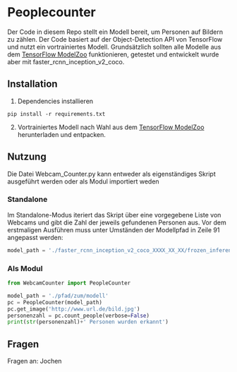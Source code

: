 # Peoplecounter
Der Code in diesem Repo stellt ein Modell bereit, um Personen auf Bildern zu zählen. Der Code basiert auf der Object-Detection API von TensorFlow und nutzt ein vortrainiertes Modell. Grundsätzlich sollten alle Modelle aus dem [TensorFlow ModelZoo](https://github.com/tensorflow/models/blob/master/research/object_detection/g3doc/detection_model_zoo.md#coco-trained-models-coco-models
) funktionieren, getestet und entwickelt wurde aber mit faster_rcnn_inception_v2_coco.

## Installation
1. Dependencies installieren
```
pip install -r requirements.txt
```
2. Vortrainiertes Modell nach Wahl aus dem [TensorFlow ModelZoo](https://github.com/tensorflow/models/blob/master/research/object_detection/g3doc/detection_model_zoo.md#coco-trained-models-coco-models
) herunterladen und entpacken.

## Nutzung
Die Datei Webcam_Counter.py kann entweder als eigenständiges Skript ausgeführt werden oder als Modul importiert weden
### Standalone
Im Standalone-Modus iteriert das Skript über eine vorgegebene Liste von Webcams und gibt die Zahl der jeweils gefundenen Personen aus.
Vor dem erstmaligen Ausführen muss unter Umständen der Modellpfad in Zeile 91 angepasst werden:
```python
model_path = './faster_rcnn_inception_v2_coco_XXXX_XX_XX/frozen_inference_graph.pb'
```

### Als Modul
```python
from WebcamCounter import PeopleCounter

model_path = './pfad/zum/modell'
pc = PeopleCounter(model_path)
pc.get_image('http://www.url.de/bild.jpg')
personenzahl = pc.count_people(verbose=False)
print(str(personenzahl)+' Personen wurden erkannt')
```
## Fragen

Fragen an: Jochen
